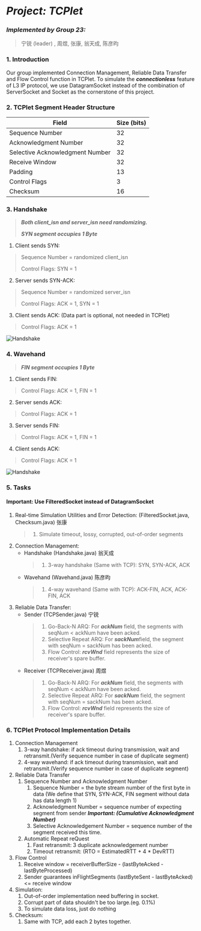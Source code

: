 # *Project: TCPlet*

### *Implemented by Group 23:*
> 宁锐 (leader) , 周煜, 张康, 翁天成, 陈彦昀

### 1. Introduction

Our group implemented Connection Management, Reliable Data Transfer and Flow Control function in TCPlet. To simulate the ***connectionless*** feature of L3 IP protocol, we use DatagramSocket instead of the combination of ServerSocket and Socket as the cornerstone of this project.

### 2. TCPlet Segment Header Structure

| Field                           | Size (bits) |
|---------------------------------|-------------|
| Sequence Number                 | 32          |
| Acknowledgment Number           | 32          |
| Selective Acknowledgment Number | 32          | 
| Receive Window                  | 32          |
| Padding                         | 13          | 
| Control Flags                   | 3           | 
| Checksum                        | 16          | 

### 3. Handshake

> ***Both client_isn and server_isn need randomizing.***
> 
> ***SYN segment occupies 1 Byte***

1. Client sends SYN:
> Sequence Number = randomized client_isn
> 
> Control Flags: SYN = 1
 
2. Server sends SYN-ACK:
> Sequence Number = randomized server_isn
> 
> Control Flags: ACK = 1, SYN = 1
 
3. Client sends ACK: (Data part is optional, not needed in TCPlet)
> Control Flags: ACK = 1

![Handshake](https://media.geeksforgeeks.org/wp-content/uploads/TCP-connection-1.png)

### 4. Wavehand

> ***FIN segment occupies 1 Byte***

1. Client sends FIN:
> Control Flags: ACK = 1, FIN = 1

2. Server sends ACK:
> Control Flags: ACK = 1

3. Server sends FIN:
> Control Flags: ACK = 1, FIN = 1

4. Client sends ACK:
> Control Flags: ACK = 1
 
![Handshake](http://images.timd.cn/blog/2018/tcp-four-way-wavehand.gif)

### 5. Tasks

#### Important: Use FilteredSocket instead of DatagramSocket

1. Real-time Simulation Utilities and Error Detection: (FilteredSocket.java, Checksum.java) 张康
   > 1. Simulate timeout, lossy, corrupted, out-of-order segments
2. Connection Management:
    * Handshake (Handshake.java) 翁天成
        > 1. 3-way handshake (Same with TCP): SYN, SYN-ACK, ACK
    * Wavehand (Wavehand.java) 陈彦昀
        > 1. 4-way wavehand (Same with TCP): ACK-FIN, ACK, ACK-FIN, ACK
3. Reliable Data Transfer:
    * Sender (TCPSender.java) 宁锐
        > 1. Go-Back-N ARQ: For ***ackNum*** field, the segments with seqNum < ackNum have been acked.
        > 2. Selective Repeat ARQ: For ***sackNum***field, the segment with seqNum = sackNum has been acked.
        > 3. Flow Control: ***rcvWnd*** field represents the size of receiver's spare buffer.
    * Receiver (TCPReceiver.java) 周煜
        > 1. Go-Back-N ARQ: For ***ackNum*** field, the segments with seqNum < ackNum have been acked.
        > 2. Selective Repeat ARQ: For ***sackNum*** field, the segment with seqNum = sackNum has been acked.
        > 3. Flow Control: ***rcvWnd*** field represents the size of receiver's spare buffer.

### 6. TCPlet Protocol Implementation Details

1. Connection Management
   1. 3-way handshake: if ack timeout during transmission, wait and retransmit.(Verify sequence number in case of duplicate segment)
   2. 4-way wavehand: if ack timeout during transmission, wait and retransmit.(Verify sequence number in case of duplicate segment)
2. Reliable Data Transfer
   1. Sequence Number and Acknowledgment Number
      1. Sequence Number = the byte stream number of the first byte in data (We define that SYN, SYN-ACK, FIN segment without data has data length 1)
      2. Acknowledgment Number = sequence number of expecting segment from sender ***Important: (Cumulative Acknowledgment Number)***
      3. Selective Acknowledgement Number = sequence number of the segment received this time.
   2. Automatic Repeat reQuest
      1. Fast retransmit: 3 duplicate acknowledgement number
      2. Timeout retransmit: (RTO = EstimatedRTT + 4 * DevRTT)
3. Flow Control
   1. Receive window = receiverBufferSize - (lastByteAcked - lastByteProcessed)
   2. Sender guarantees inFlightSegments (lastByteSent - lastByteAcked) <= receive window
4. Simulation:
   1. Out-of-order implementation need buffering in socket.
   2. Corrupt part of data shouldn't be too large.(eg. 0.1%)
   3. To simulate data loss, just do nothing
5. Checksum:
   1. Same with TCP, add each 2 bytes together.